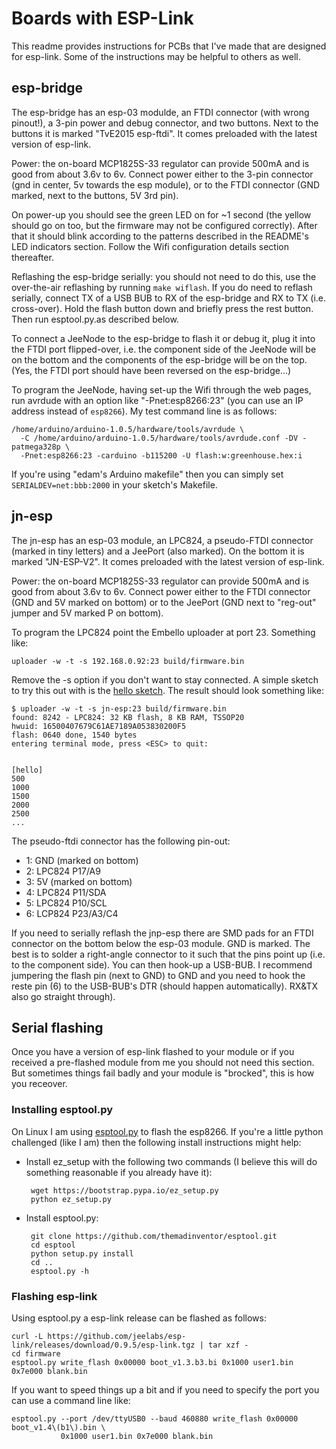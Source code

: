 Boards with ESP-Link
====================

This readme provides instructions for PCBs that I've made that are designed for esp-link.
Some of the instructions may be helpful to others as well.

esp-bridge
----------

The esp-bridge has an esp-03 modulde, an FTDI connector (with wrong pinout!), a 3-pin power
and debug connector, and two buttons.
Next to the buttons it is marked "TvE2015 esp-ftdi".
It comes preloaded with the latest version of esp-link.

Power: the on-board MCP1825S-33 regulator can provide 500mA and is good from about 3.6v to 6v.
Connect power either to the 3-pin connector (gnd in center, 5v towards the esp module), or to
the FTDI connector (GND marked, next to the buttons, 5V 3rd pin).

On power-up you should see the green LED on for ~1 second (the yellow should go on too, but
the firmware may not be configured correctly). After that it should blink according to the
patterns described in the README's LED indicators section. Follow the Wifi configuration details
section thereafter.

Reflashing the esp-bridge serially: you should not need to do this, use the over-the-air
reflashing by running `make wiflash`. If you do need to reflash serially, connect TX of a
USB BUB to RX of the esp-bridge and RX to TX (i.e. cross-over). Hold the flash button down
and briefly press the rest button. Then run esptool.py.as described below.

To connect a JeeNode to the esp-bridge to flash it or debug it, plug it into the FTDI
port flipped-over, i.e. the component side of the JeeNode will be on the bottom and the
components of the esp-bridge will be on the top. (Yes, the FTDI port should have been reversed
on the esp-bridge...)

To program the JeeNode, having set-up the Wifi through the web pages, run avrdude with an
option like "-Pnet:esp8266:23" (you can use an IP address instead of `esp8266`). My test command
line is as follows:
```
/home/arduino/arduino-1.0.5/hardware/tools/avrdude \
  -C /home/arduino/arduino-1.0.5/hardware/tools/avrdude.conf -DV -patmega328p \
  -Pnet:esp8266:23 -carduino -b115200 -U flash:w:greenhouse.hex:i
```
If you're using "edam's Arduino makefile" then you can simply set `SERIALDEV=net:bbb:2000` in your
sketch's Makefile.

jn-esp
-------

The jn-esp has an esp-03 module, an LPC824, a pseudo-FTDI connector (marked in tiny letters)
and a JeePort (also marked). On the bottom it is marked "JN-ESP-V2".
It comes preloaded with the latest version of esp-link.

Power: the on-board MCP1825S-33 regulator can provide 500mA and is good from about 3.6v to 6v.
Connect power either to the FTDI connector (GND and 5V marked on bottom) or to the
JeePort (GND next to "reg-out" jumper and 5V marked P on bottom).

To program the LPC824 point the Embello uploader at port 23. Something like:
```
uploader -w -t -s 192.168.0.92:23 build/firmware.bin
```
Remove the -s option if you don't want to stay connected. A simple sketch to try this out
with is the [hello sketch](https://github.com/jeelabs/embello/tree/master/projects/jnp/hello).
The result should look something like:
```
$ uploader -w -t -s jn-esp:23 build/firmware.bin
found: 8242 - LPC824: 32 KB flash, 8 KB RAM, TSSOP20
hwuid: 16500407679C61AE7189A053830200F5
flash: 0640 done, 1540 bytes
entering terminal mode, press <ESC> to quit:


[hello]
500
1000
1500
2000
2500
...
```

The pseudo-ftdi connector has the following pin-out:
 - 1: GND (marked on bottom)
 - 2: LPC824 P17/A9
 - 3: 5V (marked on bottom)
 - 4: LPC824 P11/SDA
 - 5: LPC824 P10/SCL
 - 6: LCP824 P23/A3/C4

If you need to serially reflash the jnp-esp there are SMD pads for an FTDI connector on the
bottom below the esp-03 module. GND is marked. The best is to solder a right-angle
connector to it such that the pins point up (i.e. to the component side). You can then
hook-up a USB-BUB. I recommend jumpering the flash pin (next to GND) to GND and you need to
hook the reste pin (6) to the USB-BUB's DTR (should happen automatically). RX&TX also go
straight through).

Serial flashing
---------------

Once you have a version of esp-link flashed to your module or if you received a pre-flashed
module from me you should not need this section. But sometimes things fail badly and your
module is "brocked", this is how you receover.

### Installing esptool.py

On Linux I am using [esptool.py](https://github.com/themadinventor/esptool) to flash the esp8266.
If you're a little python challenged (like I am) then the following install instructions might help:
 - Install ez_setup with the following two commands (I believe this will do something
   reasonable if you already have it):

        wget https://bootstrap.pypa.io/ez_setup.py
        python ez_setup.py

 - Install esptool.py:

        git clone https://github.com/themadinventor/esptool.git
        cd esptool
        python setup.py install
        cd ..
        esptool.py -h

### Flashing esp-link

Using esptool.py a esp-link release can be flashed as follows:
```
curl -L https://github.com/jeelabs/esp-link/releases/download/0.9.5/esp-link.tgz | tar xzf -
cd firmware
esptool.py write_flash 0x00000 boot_v1.3.b3.bi 0x1000 user1.bin 0x7e000 blank.bin
```
If you want to speed things up a bit and if you need to specify the port you can use a command
line like:
```
esptool.py --port /dev/ttyUSB0 --baud 460880 write_flash 0x00000 boot_v1.4\(b1\).bin \
           0x1000 user1.bin 0x7e000 blank.bin
```
